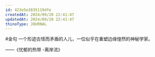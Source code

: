 ```yaml
---
id: 423e5e3835119dfe
createdAt: 2024/09/20 22:41:47
updatedAt: 2024/09/20 22:41:47
thinoType: JOURNAL
---
```

#金句 一个形迹古怪而矛盾的人儿，一位似乎在重塑边缘惶然的神秘学家。

——《忧郁的热带 -离岸流》